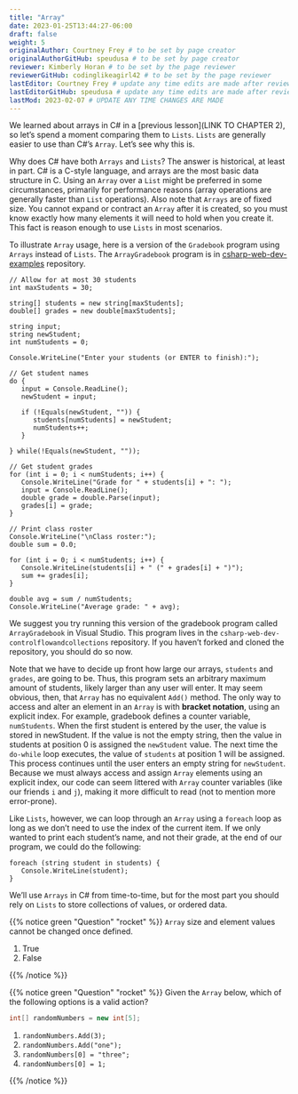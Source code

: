 ```yaml
---
title: "Array"
date: 2023-01-25T13:44:27-06:00
draft: false
weight: 5
originalAuthor: Courtney Frey # to be set by page creator
originalAuthorGitHub: speudusa # to be set by page creator
reviewer: Kimberly Horan # to be set by the page reviewer
reviewerGitHub: codinglikeagirl42 # to be set by the page reviewer
lastEditor: Courtney Frey # update any time edits are made after review
lastEditorGitHub: speudusa # update any time edits are made after review
lastMod: 2023-02-07 # UPDATE ANY TIME CHANGES ARE MADE
---
```


<!-- TODO: Add link to chapter 2 -->
We learned about arrays in C# in a [previous lesson](LINK TO CHAPTER 2), so let’s spend a moment comparing them to `Lists`. 
`Lists` are generally easier to use than C#’s `Array`. Let’s see why this is.

Why does C# have both `Arrays` and `Lists`? The answer is historical, at least in part. C# is a C-style language, and arrays are the most basic data structure in C. 
Using an `Array` over a `List` might be preferred in some circumstances, primarily for performance reasons (array operations are generally faster than `List` operations). Also note that `Arrays` are of fixed size. You cannot expand or contract an `Array` after it is created, so you must know exactly how many elements it will need to hold when you create it. This fact is reason enough to use `Lists` in most scenarios.

To illustrate `Array` usage, here is a version of the `Gradebook` program using `Arrays` instead of `Lists`.  The `ArrayGradebook` program is in [csharp-web-dev-examples](https://github.com/LaunchCodeEducation/csharp-web-dev-examples) repository.

```csharp{linenos=table}
// Allow for at most 30 students
int maxStudents = 30;

string[] students = new string[maxStudents];
double[] grades = new double[maxStudents];

string input;
string newStudent;
int numStudents = 0;

Console.WriteLine("Enter your students (or ENTER to finish):");

// Get student names
do {
   input = Console.ReadLine();
   newStudent = input;

   if (!Equals(newStudent, "")) {
      students[numStudents] = newStudent;
      numStudents++;
   }

} while(!Equals(newStudent, ""));

// Get student grades
for (int i = 0; i < numStudents; i++) {
   Console.WriteLine("Grade for " + students[i] + ": ");
   input = Console.ReadLine();
   double grade = double.Parse(input);
   grades[i] = grade;
}

// Print class roster
Console.WriteLine("\nClass roster:");
double sum = 0.0;

for (int i = 0; i < numStudents; i++) {
   Console.WriteLine(students[i] + " (" + grades[i] + ")");
   sum += grades[i];
}

double avg = sum / numStudents;
Console.WriteLine("Average grade: " + avg);
```
 <!-- TODO link to this repo -->
We suggest you try running this version of the gradebook program called `ArrayGradebook` in Visual Studio. This program lives in the `csharp-web-dev-controlflowandcollections` repository. If you haven’t forked and cloned the repository, you should do so now.

Note that we have to decide up front how large our arrays, `students` and `grades`, are going to be. Thus, this program sets an arbitrary maximum amount of students, likely larger than any user will enter. It may seem obvious, then, that `Array` has no equivalent `Add()` method. The only way to access and alter an element in an `Array` is with **bracket notation**, using an explicit index. For example, gradebook defines a counter variable, `numStudents`. When the first student is entered by the user, the value is stored in newStudent. If the value is not the empty string, then the value in students at position 0 is assigned the `newStudent` value. The next time the `do-while` loop executes, the value of `students` at position 1 will be assigned. This process continues until the user enters an empty string for `newStudent`. Because we must always access and assign `Array` elements using an explicit index, our code can seem littered with `Array` counter variables (like our friends `i` and `j`), making it more difficult to read (not to mention more error-prone).

Like `Lists`, however, we can loop through an `Array` using a `foreach` loop as long as we don’t need to use the index of the current item. If we only wanted to print each student’s name, and not their grade, at the end of our program, we could do the following:

```csharp{linenos=table}
foreach (string student in students) {
   Console.WriteLine(student);
}
```
We’ll use `Arrays` in C# from time-to-time, but for the most part you should rely on `Lists` to store collections of values, or ordered data.

{{% notice green "Question" "rocket" %}} 
`Array` size and element values cannot be changed once defined.
   1. True
   1. False
<!-- ans: True -->
{{% /notice %}}

{{% notice green "Question" "rocket" %}} 
Given the `Array` below, which of the following options is a valid action?

```csharp
int[] randomNumbers = new int[5];
```

   1. `randomNumbers.Add(3);`
   1. `randomNumbers.Add("one");`
   1. `randomNumbers[0] = "three";`
   1. `randomNumbers[0] = 1;`

<!-- ans: Omitting a break line from a switch statement. -->
{{% /notice %}}